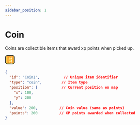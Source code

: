 ```yaml
---
sidebar_position: 1
---
```


# Coin

Coins are collectible items that award xp points when picked up.

![Coin](./images/coin.gif)

```json
{
  "id": "Coin1",           // Unique item identifier
  "type": "coin",         // Item type
  "position": {           // Current position on map
    "x": 100,
    "y": 200
  },
  "value": 200,          // Coin value (same as points)
  "points": 200          // XP points awarded when collected
}
```
